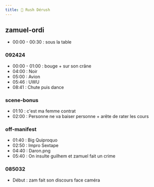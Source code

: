 ```yaml
---
title: 💾 Rush Dérush
---
```


## zamuel-ordi
- 00:00 - 00:30 : sous la table

### 092424
- 00:00 - 01:00 : bouge + sur son crâne
- 04:00 : Noir
- 05:00 : Avion
- 05:46 : UWU
- 08:41 : Chute puis dance

### scene-bonus
- 01:10 : c'est ma femme contrat
- 02:00 : Personne ne va baiser personne + arête de rater les cours 

### off-manifest
- 01:40 : Big Quiproquo
- 02:50 : Impro Sextape
- 04:40 : Daron.png
- 05:40 : On insulte guilhem et zamuel fait un crime

### 085032
- Début : zam fait son discours face caméra